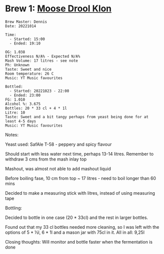 # Brew 1: [Moose Drool Klon](../brews/moose_drool_klon.md)
```
Brew Master: Dennis
Date: 20221014

Time:
  - Started: 15:00
  - Ended: 19:10

OG: 1.038
Effectiveness N/A% - Expected N/A%
Mash Volume: 17 litres - see note
Ph: Unknown
Taste: Sweet and nice
Room temperature: 26 C
Music: YT Music favourites
```

```
Bottled: 
  - Started: 20221023 - 22:00
  - Ended: 23:00
FG: 1.010
Alcohol %: 3.675
Bottles: 20 * 33 cl + 4 * 1l
Litre: 10
Taste: Sweet and a bit tangy perhaps from yeast being done for at least 4-5 days
Music: YT Music favourites
```

Notes:

Yeast used: SafAle T-58 - peppery and spicy flavour

Should start with less water next time, perhaps 13-14 litres. Remember to withdraw 3 cms from the mash inlay top

Mashout, was almost not able to add mashout liquid

Before boiling fase, 10 cm from top ~ 17 litres - need to boil longer than 60 mins

Decided to make a measuring stick with litres, instead of using measuring tape

Bottling:

Decided to bottle in one case (20 * 33cl) and the rest in larger bottles.

Found out that my 33 cl bottles needed more cleaning, so I was left with the options of 5 * ½l, 6 * 1l and a mason jar with 75cl in it. All in all: 9,25l

Closing thoughts: Will monitor and bottle faster when the fermentation is done
